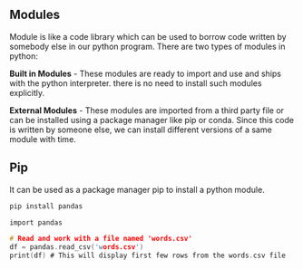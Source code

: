 ## Modules


Module is like a code library which can be used to borrow code written by somebody else in our python program. There are two types of modules in python:


**Built in Modules** - These modules are ready to import and use and ships with the python interpreter. there is no need to install such modules explicitly.


**External Modules** - These modules are imported from a third party file or can be installed using a package manager like pip or conda. Since this code is written by someone else, we can install different versions of a same module with time.


## Pip

It can be used as a package manager pip to install a python module.

```c
pip install pandas
```

```c
import pandas

# Read and work with a file named 'words.csv'
df = pandas.read_csv('words.csv')
print(df) # This will display first few rows from the words.csv file
```
